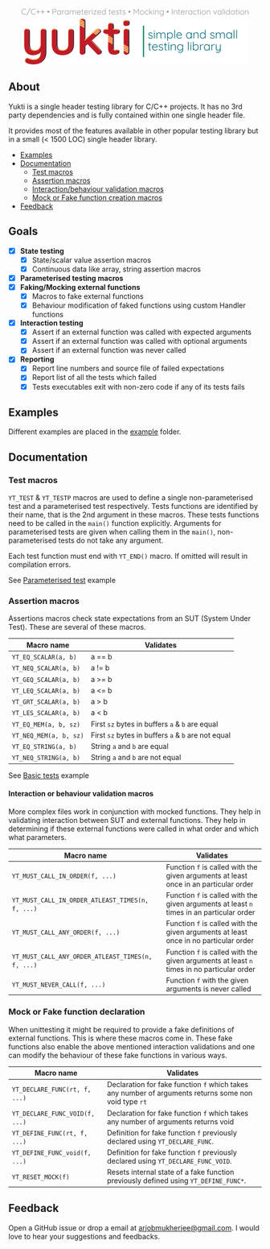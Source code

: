 <p align="center">
    <img src="./docs/images/logo.png"/>
</p>

## About

Yukti is a single header testing library for C/C++ projects. It has no 3rd party dependencies and is
fully contained within one single header file.

It provides most of the features available in other popular testing library but in a small (< 1500
LOC) single header library.

* [Examples](#examples)
* [Documentation](#documentation)
    * [Test macros](#test-macros)
    * [Assertion macros](#assertion-macros)
    * [Interaction/behaviour validation macros](#interaction-or-behaviour-validation-macros)
    * [Mock or Fake function creation macros](#mock-or-fake-function-declaration)
* [Feedback](#feedback)

## Goals

- [X] **State testing**
    - [X] State/scalar value assertion macros
    - [X] Continuous data like array, string assertion macros
- [X] **Parameterised testing macros**
- [X] **Faking/Mocking external functions**
    - [X] Macros to fake external functions
    - [X] Behaviour modification of faked functions using custom Handler functions
- [X] **Interaction testing**
    - [X] Assert if an external function was called with expected arguments
    - [X] Assert if an external function was called with optional arguments
    - [X] Assert if an external function was never called
- [X] **Reporting**
    - [X] Report line numbers and source file of failed expectations
    - [X] Report list of all the tests which failed
    - [X] Tests executables exit with non-zero code if any of its tests fails

## Examples

Different examples are placed in the [example](./example) folder.

## Documentation

### Test macros

`YT_TEST` & `YT_TESTP` macros are used to define a single non-parameterised test and a parameterised
test respectively. Tests functions are identified by their name, that is the 2nd argument in these
macros. These tests functions need to be called in the `main()` function explicitly. Arguments for
parameterised tests are given when calling them in the `main()`, non-parameterised tests do not take
any argument.

Each test function must end with `YT_END()` macro. If omitted will result in compilation errors.

See [Parameterised test](./example/add_parameterised_test.c) example

### Assertion macros

Assertions macros check state expectations from an SUT (System Under Test). These are several of
these macros.

| Macro name             | Validates                                           |
|------------------------|-----------------------------------------------------|
| `YT_EQ_SCALAR(a, b)`   | a == b                                              |
| `YT_NEQ_SCALAR(a, b)`  | a != b                                              |
| `YT_GEQ_SCALAR(a, b)`  | a >= b                                              |
| `YT_LEQ_SCALAR(a, b)`  | a <= b                                              |
| `YT_GRT_SCALAR(a, b)`  | a > b                                               |
| `YT_LES_SCALAR(a, b)`  | a < b                                               |
| `YT_EQ_MEM(a, b, sz)`  | First `sz` bytes in buffers `a` & `b` are equal     |
| `YT_NEQ_MEM(a, b, sz)` | First `sz` bytes in buffers `a` & `b` are not equal |
| `YT_EQ_STRING(a, b)`   | String `a` and `b` are equal                        |
| `YT_NEQ_STRING(a, b)`  | String `a` and `b` are not equal                    |

See [Basic tests](./example/basic_tests.c) example

#### Interaction or behaviour validation macros

More complex files work in conjunction with mocked functions. They help in validating interaction
between SUT and external functions. They help in determining if these external functions were called
in what order and which what parameters.

| Macro name                                        | Validates                                                                                 |
|---------------------------------------------------|-------------------------------------------------------------------------------------------|
| `YT_MUST_CALL_IN_ORDER(f, ...)`                   | Function `f` is called with the given arguments at least once in an particular order      |
| `YT_MUST_CALL_IN_ORDER_ATLEAST_TIMES(n, f, ...)`  | Function `f` is called with the given arguments at least `n` times in an particular order |
| `YT_MUST_CALL_ANY_ORDER(f, ...)`                  | Function `f` is called with the given arguments at least once in no particular order      |
| `YT_MUST_CALL_ANY_ORDER_ATLEAST_TIMES(n, f, ...)` | Function `f` is called with the given arguments at least `n` times in no particular order |
| `YT_MUST_NEVER_CALL(f, ...)`                      | Function `f` with the given arguments is never called                                     |

### Mock or Fake function declaration

When unittesting it might be required to provide a fake definitions of external functions. This is
where these macros come in. These fake functions also enable the above mentioned interaction
validations and one can modify the behaviour of these fake functions in various ways.

| Macro name                     | Validates                                                                                             |
|--------------------------------|-------------------------------------------------------------------------------------------------------|
| `YT_DECLARE_FUNC(rt, f, ...)`  | Declaration for fake function `f` which takes any number of arguments returns some non void type `rt` |
| `YT_DECLARE_FUNC_VOID(f, ...)` | Declaration for fake function `f` which takes any number of arguments returns void                    |
| `YT_DEFINE_FUNC(rt, f, ...)`   | Definition for fake function `f` previously declared using `YT_DECLARE_FUNC`.                         |
| `YT_DEFINE_FUNC_void(f, ...)`  | Definition for fake function `f` previously declared using `YT_DECLARE_FUNC_VOID`.                    |
| `YT_RESET_MOCK(f)`             | Resets internal state of a fake function previously defined using `YT_DEFINE_FUNC*`.                  |

## Feedback

Open a GitHub issue or drop a email at arjobmukherjee@gmail.com. I would love to hear your
suggestions and feedbacks.
